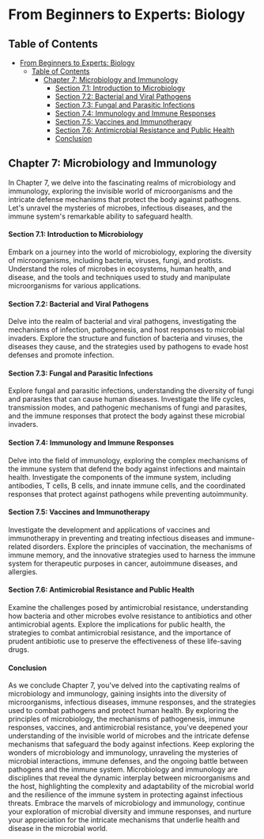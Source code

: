 # From Beginners to Experts: Biology

## Table of Contents

- [From Beginners to Experts: Biology](#from-beginners-to-experts-biology)
  - [Table of Contents](#table-of-contents)
    - [Chapter 7: Microbiology and Immunology](#chapter-7-microbiology-and-immunology)
      - [Section 7.1: Introduction to Microbiology](#section-71-introduction-to-microbiology)
      - [Section 7.2: Bacterial and Viral Pathogens](#section-72-bacterial-and-viral-pathogens)
      - [Section 7.3: Fungal and Parasitic Infections](#section-73-fungal-and-parasitic-infections)
      - [Section 7.4: Immunology and Immune Responses](#section-74-immunology-and-immune-responses)
      - [Section 7.5: Vaccines and Immunotherapy](#section-75-vaccines-and-immunotherapy)
      - [Section 7.6: Antimicrobial Resistance and Public Health](#section-76-antimicrobial-resistance-and-public-health)
      - [Conclusion](#conclusion)

## Chapter 7: Microbiology and Immunology

In Chapter 7, we delve into the fascinating realms of microbiology and immunology, exploring the invisible world of microorganisms and the intricate defense mechanisms that protect the body against pathogens. Let's unravel the mysteries of microbes, infectious diseases, and the immune system's remarkable ability to safeguard health.

#### Section 7.1: Introduction to Microbiology

Embark on a journey into the world of microbiology, exploring the diversity of microorganisms, including bacteria, viruses, fungi, and protists. Understand the roles of microbes in ecosystems, human health, and disease, and the tools and techniques used to study and manipulate microorganisms for various applications.

#### Section 7.2: Bacterial and Viral Pathogens

Delve into the realm of bacterial and viral pathogens, investigating the mechanisms of infection, pathogenesis, and host responses to microbial invaders. Explore the structure and function of bacteria and viruses, the diseases they cause, and the strategies used by pathogens to evade host defenses and promote infection.

#### Section 7.3: Fungal and Parasitic Infections

Explore fungal and parasitic infections, understanding the diversity of fungi and parasites that can cause human diseases. Investigate the life cycles, transmission modes, and pathogenic mechanisms of fungi and parasites, and the immune responses that protect the body against these microbial invaders.

#### Section 7.4: Immunology and Immune Responses

Delve into the field of immunology, exploring the complex mechanisms of the immune system that defend the body against infections and maintain health. Investigate the components of the immune system, including antibodies, T cells, B cells, and innate immune cells, and the coordinated responses that protect against pathogens while preventing autoimmunity.

#### Section 7.5: Vaccines and Immunotherapy

Investigate the development and applications of vaccines and immunotherapy in preventing and treating infectious diseases and immune-related disorders. Explore the principles of vaccination, the mechanisms of immune memory, and the innovative strategies used to harness the immune system for therapeutic purposes in cancer, autoimmune diseases, and allergies.

#### Section 7.6: Antimicrobial Resistance and Public Health

Examine the challenges posed by antimicrobial resistance, understanding how bacteria and other microbes evolve resistance to antibiotics and other antimicrobial agents. Explore the implications for public health, the strategies to combat antimicrobial resistance, and the importance of prudent antibiotic use to preserve the effectiveness of these life-saving drugs.

#### Conclusion

As we conclude Chapter 7, you've delved into the captivating realms of microbiology and immunology, gaining insights into the diversity of microorganisms, infectious diseases, immune responses, and the strategies used to combat pathogens and protect human health. By exploring the principles of microbiology, the mechanisms of pathogenesis, immune responses, vaccines, and antimicrobial resistance, you've deepened your understanding of the invisible world of microbes and the intricate defense mechanisms that safeguard the body against infections. Keep exploring the wonders of microbiology and immunology, unraveling the mysteries of microbial interactions, immune defenses, and the ongoing battle between pathogens and the immune system. Microbiology and immunology are disciplines that reveal the dynamic interplay between microorganisms and the host, highlighting the complexity and adaptability of the microbial world and the resilience of the immune system in protecting against infectious threats. Embrace the marvels of microbiology and immunology, continue your exploration of microbial diversity and immune responses, and nurture your appreciation for the intricate mechanisms that underlie health and disease in the microbial world.